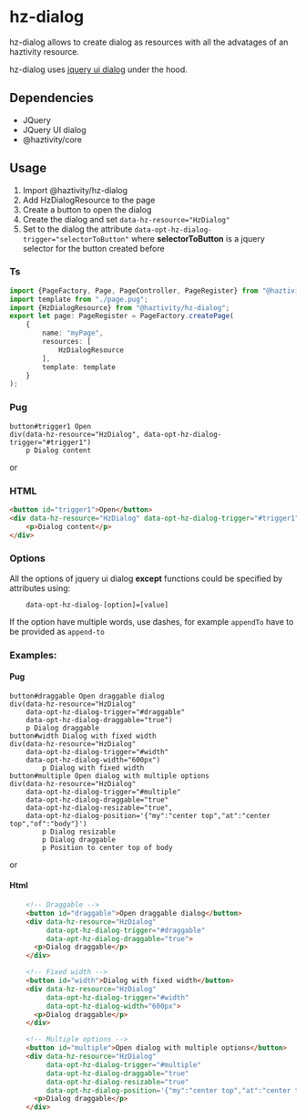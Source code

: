 # hz-dialog
hz-dialog allows to create dialog as resources with all the advatages of an haztivity resource.

hz-dialog uses [jquery ui dialog](https://jqueryui.com/dialog/) under the hood.
## Dependencies
- JQuery
- JQuery UI dialog
- @haztivity/core
## Usage
1. Import @haztivity/hz-dialog
2. Add HzDialogResource to the page
3. Create a button to open the dialog
3. Create the dialog and set ```data-hz-resource="HzDialog"```
4. Set to the dialog the attribute ```data-opt-hz-dialog-trigger="selectorToButton"``` where __selectorToButton__ is a jquery selector for the button created before
### Ts
```typescript
import {PageFactory, Page, PageController, PageRegister} from "@haztivity/core";
import template from "./page.pug";
import {HzDialogResource} from "@haztivity/hz-dialog";
export let page: PageRegister = PageFactory.createPage(
    {
        name: "myPage",
        resources: [
            HzDialogResource
        ],
        template: template
    }
);
```
### Pug
```jade
button#trigger1 Open
div(data-hz-resource="HzDialog", data-opt-hz-dialog-trigger="#trigger1")
    p Dialog content

```
or
### HTML
```html
<button id="trigger1">Open</button>
<div data-hz-resource="HzDialog" data-opt-hz-dialog-trigger="#trigger1">
    <p>Dialog content</p>
</div>
```
### Options
All the options of jquery ui dialog **except** functions could be specified by attributes using:
```jade
    data-opt-hz-dialog-[option]=[value]
```
If the option have multiple words, use dashes, for example ```appendTo``` have to be provided as ```append-to```
### Examples:
#### Pug
```jade
button#draggable Open draggable dialog
div(data-hz-resource="HzDialog"
    data-opt-hz-dialog-trigger="#draggable"
    data-opt-hz-dialog-draggable="true")
    p Dialog draggable
button#width Dialog with fixed width
div(data-hz-resource="HzDialog"
    data-opt-hz-dialog-trigger="#width"
    data-opt-hz-dialog-width="600px")
        p Dialog with fixed width
button#multiple Open dialog with multiple options
div(data-hz-resource="HzDialog"
    data-opt-hz-dialog-trigger="#multiple"
    data-opt-hz-dialog-draggable="true"
    data-opt-hz-dialog-resizable="true",
    data-opt-hz-dialog-position='{"my":"center top","at":"center top","of":"body"}')
        p Dialog resizable
        p Dialog draggable
        p Position to center top of body
```
or
#### Html
```html
    <!-- Draggable -->
    <button id="draggable">Open draggable dialog</button>
    <div data-hz-resource="HzDialog"
         data-opt-hz-dialog-trigger="#draggable"
         data-opt-hz-dialog-draggable="true">
      <p>Dialog draggable</p>
    </div>

    <!-- Fixed width -->
    <button id="width">Dialog with fixed width</button>
    <div data-hz-resource="HzDialog"
         data-opt-hz-dialog-trigger="#width"
         data-opt-hz-dialog-width="600px">
      <p>Dialog draggable</p>
    </div>

    <!-- Multiple options -->
    <button id="multiple">Open dialog with multiple options</button>
    <div data-hz-resource="HzDialog"
         data-opt-hz-dialog-trigger="#multiple"
         data-opt-hz-dialog-draggable="true"
         data-opt-hz-dialog-resizable="true"
         data-opt-hz-dialog-position='{"my":"center top","at":"center top","of":"body"}'>
      <p>Dialog draggable</p>
    </div>
```